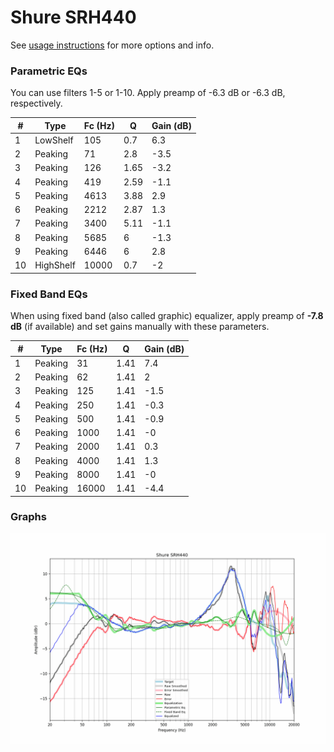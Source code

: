 # Shure SRH440
See [usage instructions](https://github.com/jaakkopasanen/AutoEq#usage) for more options and info.

### Parametric EQs
You can use filters 1-5 or 1-10. Apply preamp of -6.3 dB or -6.3 dB, respectively.

|   # | Type      |   Fc (Hz) |    Q |   Gain (dB) |
|-----|-----------|-----------|------|-------------|
|   1 | LowShelf  |       105 | 0.7  |         6.3 |
|   2 | Peaking   |        71 | 2.8  |        -3.5 |
|   3 | Peaking   |       126 | 1.65 |        -3.2 |
|   4 | Peaking   |       419 | 2.59 |        -1.1 |
|   5 | Peaking   |      4613 | 3.88 |         2.9 |
|   6 | Peaking   |      2212 | 2.87 |         1.3 |
|   7 | Peaking   |      3400 | 5.11 |        -1.1 |
|   8 | Peaking   |      5685 | 6    |        -1.3 |
|   9 | Peaking   |      6446 | 6    |         2.8 |
|  10 | HighShelf |     10000 | 0.7  |        -2   |

### Fixed Band EQs
When using fixed band (also called graphic) equalizer, apply preamp of **-7.8 dB** (if available) and set gains manually with these parameters.

|   # | Type    |   Fc (Hz) |    Q |   Gain (dB) |
|-----|---------|-----------|------|-------------|
|   1 | Peaking |        31 | 1.41 |         7.4 |
|   2 | Peaking |        62 | 1.41 |         2   |
|   3 | Peaking |       125 | 1.41 |        -1.5 |
|   4 | Peaking |       250 | 1.41 |        -0.3 |
|   5 | Peaking |       500 | 1.41 |        -0.9 |
|   6 | Peaking |      1000 | 1.41 |        -0   |
|   7 | Peaking |      2000 | 1.41 |         0.3 |
|   8 | Peaking |      4000 | 1.41 |         1.3 |
|   9 | Peaking |      8000 | 1.41 |        -0   |
|  10 | Peaking |     16000 | 1.41 |        -4.4 |

### Graphs
![](./Shure%20SRH440.png)
